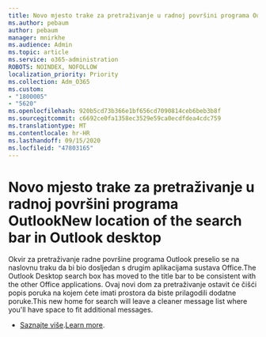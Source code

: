 ```yaml
---
title: Novo mjesto trake za pretraživanje u radnoj površini programa Outlook
ms.author: pebaum
author: pebaum
manager: mnirkhe
ms.audience: Admin
ms.topic: article
ms.service: o365-administration
ROBOTS: NOINDEX, NOFOLLOW
localization_priority: Priority
ms.collection: Adm_O365
ms.custom:
- "1800005"
- "5620"
ms.openlocfilehash: 920b5cd73b366e1bf656cd7090814ceb6beb3b8f
ms.sourcegitcommit: c6692ce0fa1358ec3529e59ca0ecdfdea4cdc759
ms.translationtype: MT
ms.contentlocale: hr-HR
ms.lasthandoff: 09/15/2020
ms.locfileid: "47803165"
---
```

# <a name="new-location-of-the-search-bar-in-outlook-desktop"></a><span data-ttu-id="878b1-102">Novo mjesto trake za pretraživanje u radnoj površini programa Outlook</span><span class="sxs-lookup"><span data-stu-id="878b1-102">New location of the search bar in Outlook desktop</span></span>

<span data-ttu-id="878b1-103">Okvir za pretraživanje radne površine programa Outlook preselio se na naslovnu traku da bi bio dosljedan s drugim aplikacijama sustava Office.</span><span class="sxs-lookup"><span data-stu-id="878b1-103">The Outlook Desktop search box has moved to the title bar to be consistent with the other Office applications.</span></span> <span data-ttu-id="878b1-104">Ovaj novi dom za pretraživanje ostavit će čišći popis poruka na kojem ćete imati prostora da biste prilagodili dodatne poruke.</span><span class="sxs-lookup"><span data-stu-id="878b1-104">This new home for search will leave a cleaner message list where you'll have space to fit additional messages.</span></span>
- <span data-ttu-id="878b1-105">[Saznajte više](https://support.microsoft.com/en-us/office/96fee452-80cd-492d-a35c-5c37584b416b).</span><span class="sxs-lookup"><span data-stu-id="878b1-105">[Learn more](https://support.microsoft.com/en-us/office/96fee452-80cd-492d-a35c-5c37584b416b).</span></span>
